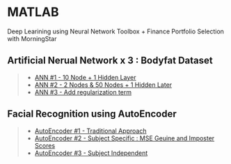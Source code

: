 # MATLAB
Deep Learining using Neural Network Toolbox + Finance Portfolio Selection with MorningStar

## Artificial Nerual Network x 3 : Bodyfat Dataset 
> * <a href="https://github.com/datarocksAmy/MATLAB/blob/master/Artificial%20Neural%20Network/NNminiProject1_a.m">ANN #1 - 10 Node + 1 Hidden Layer</a> </br>
> * <a href="https://github.com/datarocksAmy/MATLAB/blob/master/Artificial%20Neural%20Network/NNminiProject1_b.m">ANN #2 - 2 Nodes & 50 Nodes + 1 Hidden Later</a> </br>
> * <a href="https://github.com/datarocksAmy/MATLAB/blob/master/Artificial%20Neural%20Network/NNminiProject1_c.m">ANN #3 - Add regularization term</a> </br>
## Facial Recognition using AutoEncoder
> * <a href="https://github.com/datarocksAmy/MATLAB/tree/master/Facial%20Recognition/AutoEncoder%20OldSchool">AutoEncoder #1 - Traditional Approach</a> </br>
> * <a href="https://github.com/datarocksAmy/MATLAB/blob/master/Facial%20Recognition/AutoEncoder%20Part%20A/AutoEncoder_PartA.m">AutoEncoder #2 - Subject Specific : MSE Geuine and Imposter Scores </a> </br>
> * <a href="https://github.com/datarocksAmy/MATLAB/blob/master/Facial%20Recognition/AutoEncoder%20Part%20B/AutoEncoder_PartB.m">AutoEncoder #3 -  Subject Independent</a> </br>
